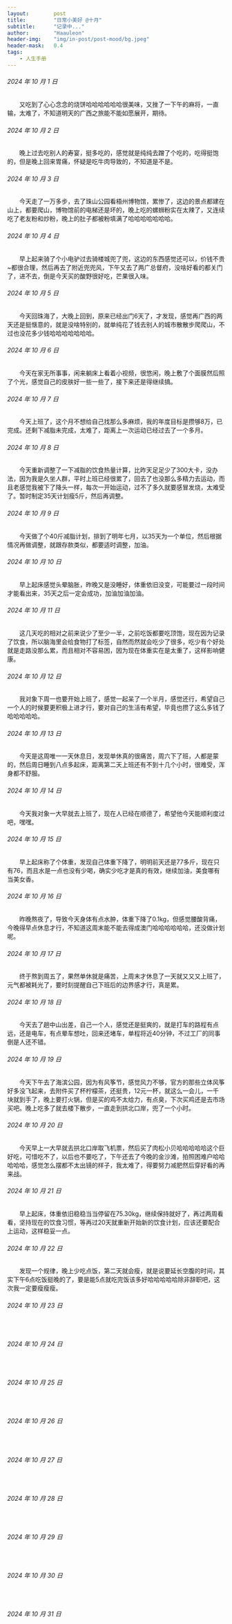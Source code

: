 ```yaml
---
layout:        post
title:         "日常小美好 @十月"
subtitle:      "记录中..."
author:        "Haauleon"
header-img:    "img/in-post/post-mood/bg.jpeg"
header-mask:   0.4
tags:
    - 人生手册
---
```


###### 2024 年 10 月 1 日
&emsp;&emsp;又吃到了心心念念的烧饼哈哈哈哈哈哈很美味，又挫了一下午的麻将，一直输，太难了，不知道明天的广西之旅能不能如愿展开，期待。

###### 2024 年 10 月 2 日
&emsp;&emsp;晚上过去吃别人的寿宴，挺多吃的，感觉就是纯纯去蹭了个吃的，吃得挺饱的，但是晚上回来胃痛，怀疑是吃牛肉导致的，不知道是不是。

###### 2024 年 10 月 3 日
&emsp;&emsp;今天走了一万多步，去了珠山公园看梧州博物馆，累惨了，这边的景点都建在山上，都要爬山，博物馆前的电梯还是坏的，晚上吃的螺蛳粉实在太辣了，又连续吃了老友粉和炒粉，晚上的肚子都被粉填满了哈哈哈哈哈哈哈。

###### 2024 年 10 月 4 日
&emsp;&emsp;早上起来骑了个小电驴过去骑楼城兜了兜，这边的东西感觉还可以，价钱不贵~都很合理，然后再去了附近兜兜风，下午又去了两广总督府，没啥好看的都关门了，进不去，倒是今天买的酸野很好吃，芒果很入味。

###### 2024 年 10 月 5 日
&emsp;&emsp;今天回珠海了，大晚上回到，原来已经出门6天了，才发现，感觉再广西的两天还是挺惬意的，就是没啥特别的，就单纯花了钱去别人的城市散散步爬爬山，不过也没花多少钱哈哈哈哈哈哈哈。

###### 2024 年 10 月 6 日
&emsp;&emsp;今天在家无所事事，闲来躺床上看着小视频，很悠闲，晚上敷了个面膜然后照了个光，感觉自己的皮肤好一些一些了，接下来还是得继续搞。

###### 2024 年 10 月 7 日
&emsp;&emsp;今天上班了，这个月不想给自己找那么多麻烦，我的年度目标是攒够8万，已完成。还剩下减脂未完成，太难了，距离上一次运动已经过去了一个多月。

###### 2024 年 10 月 8 日
&emsp;&emsp;今天重新调整了一下减脂的饮食热量计算，比昨天足足少了300大卡，没办法，因为我是久坐人群，平时上班已经很累了，回去了也没那么多精力去运动，而且老感觉我被下了降头一样，每次一开始运动，过不了多久就要感冒发烧，太难受了。暂时制定35天计划瘦5斤，然后再调整。

###### 2024 年 10 月 9 日
&emsp;&emsp;今天做了个40斤减脂计划，排到了明年七月，以35天为一个单位，然后根据情况再做调整，就跟存款类似，都要适时调整，加油。

###### 2024 年 10 月 10 日
&emsp;&emsp;早上起床感觉头晕脑胀，昨晚又是没睡好，体重依旧没变，可能要过一段时间才能看出来，35天之后一定会成功，加油加油加油。

###### 2024 年 10 月 11 日
&emsp;&emsp;这几天吃的相对之前来说少了至少一半，之前吃饭都要吃顶饱，现在因为记录了饮食，所以脑海里会给食物打了标签，自然而然就会吃少了很多，吃少有个好处就是走路没那么累，而且相对不容易困，因为现在体重实在是太重了，这样影响健康。

###### 2024 年 10 月 12 日
&emsp;&emsp;我对象下周一也要开始上班了，感觉一起呆了一个半月，感觉还行，希望自己一个人的时候要更积极上进才行，要对自己的生活有希望，毕竟也攒了这么多钱了哈哈哈哈哈。

###### 2024 年 10 月 13 日
&emsp;&emsp;今天是这周唯一一天休息日，发现单休真的很痛苦，周六下了班，人都是蒙的，然后周日睡到八点多起床，距离第二天上班还有不到十几个小时，很难受，浑身都不舒服。

###### 2024 年 10 月 14 日
&emsp;&emsp;今天我对象一大早就去上班了，现在人已经在顺德了，希望他今天能顺利度过吧，嘿嘿。

###### 2024 年 10 月 15 日
&emsp;&emsp;早上起床称了个体重，发现自己体重下降了，明明前天还是77多斤，现在只有76，而且水是一点也没有少喝，确实少吃才是真的有效，继续加油，美食哪有当美女香。

###### 2024 年 10 月 16 日
&emsp;&emsp;昨晚熬夜了，导致今天身体有点水肿，体重下降了0.1kg，但感觉腰酸背痛，今晚得早点休息才行，不知道这周末能不能去得成澳门哈哈哈哈哈哈，还没做计划呢。

###### 2024 年 10 月 17 日
&emsp;&emsp;终于熬到周五了，果然单休就是痛苦，上周末才休息了一天就又又又上班了，元气都被耗光了，要时刻提醒自己下班后的边界感才行，真是累。

###### 2024 年 10 月 18 日
&emsp;&emsp;今天去了趟中山出差，自己一个人，感觉还是挺爽的，就是打车的路程有点远，还是电车，有点晕车想吐，回来还堵车，单程将近40分钟，不过工厂的同事倒是人还不错。

###### 2024 年 10 月 19 日
&emsp;&emsp;今天下午去了海滨公园，因为有风筝节，感觉风力不够，官方的那些立体风筝好多没飞起来，去附件买了杯柠檬茶，还挺贵，12元一杯，就这么一会儿，一千块就到手了，晚上要打火锅，但是买的鸡不太给力，有点臭，下次买鸡还是去市场买吧。晚上吃多了就去楼下散步，一直走到拱北口岸，兜了一个小时。

###### 2024 年 10 月 20 日
&emsp;&emsp;今天早上一大早就去拱北口岸取飞机票，然后买了肉松小贝哈哈哈哈哈这个巨好吃，可惜吃不了，以后也不要吃了，下午还去了今晚的金沙滩，拍照困难户哈哈哈哈哈，感觉怎么摆都不太出镜的样子，我太难了，得要努力减肥然后穿好看的再来战。

###### 2024 年 10 月 21 日
&emsp;&emsp;早上起床，体重依旧稳稳当当停留在75.30kg，继续保持就好了，再过两周看看，坚持现在的饮食习惯，等再过20天就重新开始新的饮食计划，应该还要配合上运动，这样稳妥一点。

###### 2024 年 10 月 22 日
&emsp;&emsp;发现一个规律，晚上少吃点饭，第二天就会瘦，就是说要延长空腹的时间，其实下午6点吃饭挺晚的了，要是能5点就吃完饭该多好哈哈哈哈哈除非辞职吧，这次我一定要瘦瘦瘦。

###### 2024 年 10 月 23 日
&emsp;&emsp;

###### 2024 年 10 月 24 日
&emsp;&emsp;

###### 2024 年 10 月 25 日
&emsp;&emsp;

###### 2024 年 10 月 26 日
&emsp;&emsp;

###### 2024 年 10 月 27 日
&emsp;&emsp;

###### 2024 年 10 月 28 日
&emsp;&emsp;

###### 2024 年 10 月 29 日
&emsp;&emsp;

###### 2024 年 10 月 30 日
&emsp;&emsp;

###### 2024 年 10 月 31 日
&emsp;&emsp;

